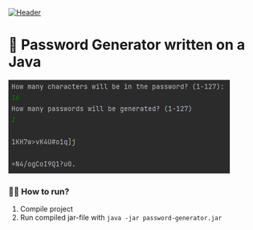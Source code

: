 [![Header](https://github.com/st0pcha/st0pcha/blob/main/assets/header.png)](https://st0pcha.github.io/)

# 📔 Password Generator written on a Java
[![Screenshot](./screenshot.png)](https://github.com/st0pcha)

### 🏃‍♂️ How to run?
1. Compile project
2. Run compiled jar-file with `java -jar password-generator.jar`
